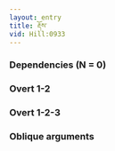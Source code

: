 ```yaml
---
layout: entry
title: རྡོས་
vid: Hill:0933
---
```

### Dependencies (N = 0)


### Overt 1-2


### Overt 1-2-3


### Oblique arguments
